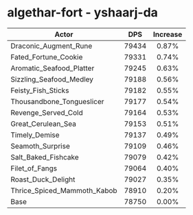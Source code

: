 # algethar-fort - yshaarj-da
| Actor | DPS | Increase |
|---|:---:|:---:|
|Draconic_Augment_Rune|79434|0.87%|
|Fated_Fortune_Cookie|79331|0.74%|
|Aromatic_Seafood_Platter|79245|0.63%|
|Sizzling_Seafood_Medley|79188|0.56%|
|Feisty_Fish_Sticks|79182|0.55%|
|Thousandbone_Tongueslicer|79177|0.54%|
|Revenge_Served_Cold|79164|0.53%|
|Great_Cerulean_Sea|79153|0.51%|
|Timely_Demise|79137|0.49%|
|Seamoth_Surprise|79109|0.46%|
|Salt_Baked_Fishcake|79079|0.42%|
|Filet_of_Fangs|79064|0.40%|
|Roast_Duck_Delight|79027|0.35%|
|Thrice_Spiced_Mammoth_Kabob|78910|0.20%|
|Base|78750|0.00%|
